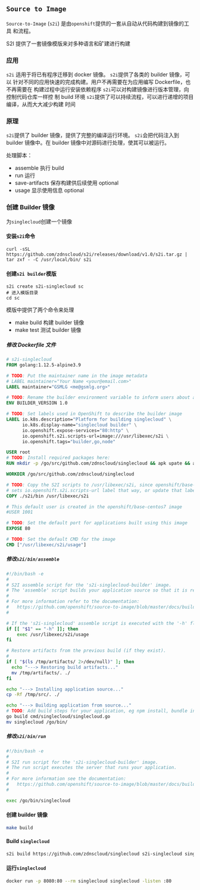 ## `Source to Image`

`Source-to-Image` (`s2i`) 是由`openshift`提供的一套从自动从代码构建到镜像的工具
和流程。

S2I 提供了一套镜像模版来对多种语言和矿建进行构建

### 应用

`s2i` 适用于将已有程序迁移到 docker 镜像。 `s2i`提供了各类的 builder 镜像，可以
针对不同的应用快速的完成构建。用户不再需要在为应用编写 Dockerfile，也不再需要在
构建过程中运行安装依赖程序 `s2i`可以对构建镜像进行版本管理，向控制代码仓库一样控
制 build 环境 `s2i`提供了可以持续流程，可以进行递增的项目编译，从而大大减少构建
时间

### 原理

`s2i`提供了 builder 镜像，提供了完整的编译运行环境。 `s2i`会把代码注入到 builder
镜像中。在 builder 镜像中对源码进行处理，使其可以被运行。

处理脚本：

- assemble 执行 build
- run 运行
- save-artifacts 保存构建供后续使用 optional
- usage 显示使用信息 optional

### 创建 Builder 镜像

为`singlecloud`创建一个镜像

#### 安装`s2i`命令

```shell
curl -sSL https://github.com/zdnscloud/s2i/releases/download/v1.0/s2i.tar.gz | tar zxf - -C /usr/local/bin/ s2i
```

#### 创建`s2i builder`模版

```shell
s2i create s2i-singlecloud sc
# 进入模版目录
cd sc
```

模版中提供了两个命令来处理

- make build 构建 builder 镜像
- make test 测试 builder 镜像

##### 修改 Dockerfile 文件

```Dockerfile
# s2i-singlecloud
FROM golang:1.12.5-alpine3.9

# TODO: Put the maintainer name in the image metadata
# LABEL maintainer="Your Name <your@email.com>"
LABEL maintainer="GSMLG <me@gsmlg.org>"

# TODO: Rename the builder environment variable to inform users about application you provide them
ENV BUILDER_VERSION 1.0

# TODO: Set labels used in OpenShift to describe the builder image
LABEL io.k8s.description="Platform for building singlecloud" \
      io.k8s.display-name="singlecloud builder" \
      io.openshift.expose-services="80:http" \
      io.openshift.s2i.scripts-url=image:///usr/libexec/s2i \
      io.openshift.tags="builder,go,node"

USER root
# TODO: Install required packages here:
RUN mkdir -p /go/src/github.com/zdnscloud/singlecloud && apk upate && apk add bash && rm -rf /var/cache/apk/

WORKDIR /go/src/github.com/zdnscloud/singlecloud

# TODO: Copy the S2I scripts to /usr/libexec/s2i, since openshift/base-centos7 image
# sets io.openshift.s2i.scripts-url label that way, or update that label
COPY ./s2i/bin /usr/libexec/s2i

# This default user is created in the openshift/base-centos7 image
#USER 1001

# TODO: Set the default port for applications built using this image
EXPOSE 80

# TODO: Set the default CMD for the image
CMD ["/usr/libexec/s2i/usage"]
```

##### 修改`s2i/bin/assemble`

```bash
#!/bin/bash -e
#
# S2I assemble script for the 's2i-singlecloud-builder' image.
# The 'assemble' script builds your application source so that it is ready to run.
#
# For more information refer to the documentation:
#   https://github.com/openshift/source-to-image/blob/master/docs/builder_image.md
#

# If the 's2i-singlecloud' assemble script is executed with the '-h' flag, print the usage.
if [[ "$1" == "-h" ]]; then
    exec /usr/libexec/s2i/usage
fi

# Restore artifacts from the previous build (if they exist).
#
if [ "$(ls /tmp/artifacts/ 2>/dev/null)" ]; then
  echo "---> Restoring build artifacts..."
  mv /tmp/artifacts/. ./
fi

echo "---> Installing application source..."
cp -Rf /tmp/src/. ./

echo "---> Building application from source..."
# TODO: Add build steps for your application, eg npm install, bundle install, pip install, etc.
go build cmd/singlecloud/singlecloud.go
mv singlecloud /go/bin/
```

##### 修改`s2i/bin/run`

```bash
#!/bin/bash -e
#
# S2I run script for the 's2i-singlecloud-builder' image.
# The run script executes the server that runs your application.
#
# For more information see the documentation:
#   https://github.com/openshift/source-to-image/blob/master/docs/builder_image.md
#

exec /go/bin/singlecloud
```

#### 创建 builder 镜像

```bash
make build
```

#### Build `singlecloud`

```bash
s2i build https://github.com/zdnscloud/singlecloud s2i-singlecloud singlecloud
```

#### 运行`singlecloud`

```bash
docker run -p 8080:80 --rm singlecloud singlecloud -listen :80
```
